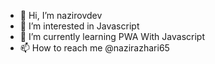 - 👋 Hi, I’m nazirovdev
- 👀 I’m interested in Javascript
- 🌱 I’m currently learning PWA With Javascript
- 📫 How to reach me @nazirazhari65

<!---
nazirovdev/nazirovdev is a ✨ special ✨ repository because its `README.md` (this file) appears on your GitHub profile.
You can click the Preview link to take a look at your changes.
--->
